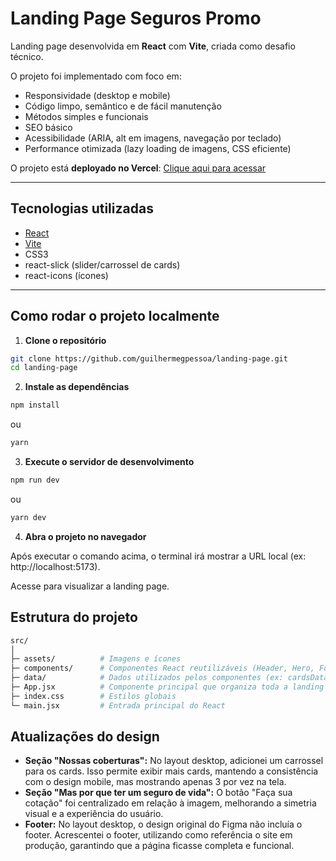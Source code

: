 # Landing Page Seguros Promo

Landing page desenvolvida em **React** com **Vite**, criada como desafio técnico.

O projeto foi implementado com foco em:

- Responsividade (desktop e mobile)
- Código limpo, semântico e de fácil manutenção
- Métodos simples e funcionais
- SEO básico
- Acessibilidade (ARIA, alt em imagens, navegação por teclado)
- Performance otimizada (lazy loading de imagens, CSS eficiente)

O projeto está **deployado no Vercel**: [Clique aqui para acessar](https://landing-page-one-iota-39.vercel.app/)

---

## Tecnologias utilizadas

- [React](https://reactjs.org/)
- [Vite](https://vitejs.dev/)
- CSS3
- react-slick (slider/carrossel de cards)
- react-icons (ícones)

---

## Como rodar o projeto localmente

1. **Clone o repositório**

```bash
git clone https://github.com/guilhermegpessoa/landing-page.git
cd landing-page
```

2. **Instale as dependências**

```bash
npm install
```

ou

```bash
yarn
```

3. **Execute o servidor de desenvolvimento**

```bash
npm run dev
```

ou

```bash
yarn dev
```

4. **Abra o projeto no navegador**

Após executar o comando acima, o terminal irá mostrar a URL local (ex: http://localhost:5173).

Acesse para visualizar a landing page.

## Estrutura do projeto

```bash
src/
│
├─ assets/          # Imagens e ícones
├─ components/      # Componentes React reutilizáveis (Header, Hero, Footer, Cards, Accordion, etc.)
├─ data/            # Dados utilizados pelos componentes (ex: cardsData, accordionData)
├─ App.jsx          # Componente principal que organiza toda a landing page
├─ index.css        # Estilos globais
└─ main.jsx         # Entrada principal do React
```

## Atualizações do design

- **Seção "Nossas coberturas":** No layout desktop, adicionei um carrossel para os cards. Isso permite exibir mais cards, mantendo a consistência com o design mobile, mas mostrando apenas 3 por vez na tela.
- **Seção "Mas por que ter um seguro de vida":** O botão "Faça sua cotação" foi centralizado em relação à imagem, melhorando a simetria visual e a experiência do usuário.
- **Footer:** No layout desktop, o design original do Figma não incluía o footer. Acrescentei o footer, utilizando como referência o site em produção, garantindo que a página ficasse completa e funcional.
